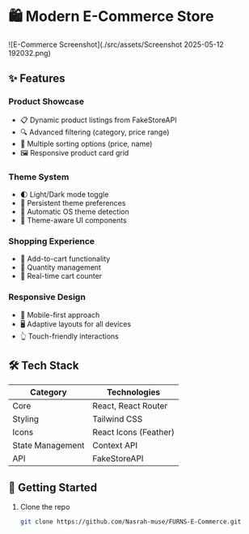  # 🛍️ Modern E-Commerce Store

![E-Commerce Screenshot](./src/assets/Screenshot 2025-05-12 192032.png)
## ✨ Features

### Product Showcase
- 📋 Dynamic product listings from FakeStoreAPI
- 🔍 Advanced filtering (category, price range)
- 🔄 Multiple sorting options (price, name)
- 🖼️ Responsive product card grid

### Theme System
- 🌓 Light/Dark mode toggle
- 💾 Persistent theme preferences
- 🤖 Automatic OS theme detection
- 🎨 Theme-aware UI components

### Shopping Experience
- 🛒 Add-to-cart functionality
- 🔢 Quantity management
- 🔴 Real-time cart counter

### Responsive Design
- 📱 Mobile-first approach
- 🖥️ Adaptive layouts for all devices
- 👆 Touch-friendly interactions

## 🛠️ Tech Stack

| Category        | Technologies                          |
|-----------------|---------------------------------------|
| Core            | React, React Router                   |
| Styling         | Tailwind CSS                          |
| Icons           | React Icons (Feather)                 |
| State Management| Context API                           |
| API             | FakeStoreAPI                          |

## 🚀 Getting Started

1. Clone the repo
   ```bash
   git clone https://github.com/Nasrah-muse/FURNS-E-Commerce.git